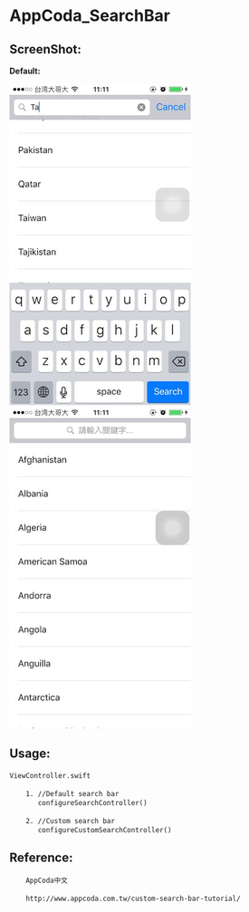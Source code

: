 # AppCoda_SearchBar

ScreenShot:
-----------
**Default:**

![pages](https://github.com/rocooshiang/AppCoda_SearchBar/blob/master/DefaultSearchBar1.jpg)
![pages](https://github.com/rocooshiang/AppCoda_SearchBar/blob/master/DefaultSearchBar2.jpg)


Usage:
----------

    ViewController.swift 

        1. //Default search bar
           configureSearchController()
        
        2. //Custom search bar
           configureCustomSearchController()

Reference:
---------- 
        AppCoda中文
  
        http://www.appcoda.com.tw/custom-search-bar-tutorial/
